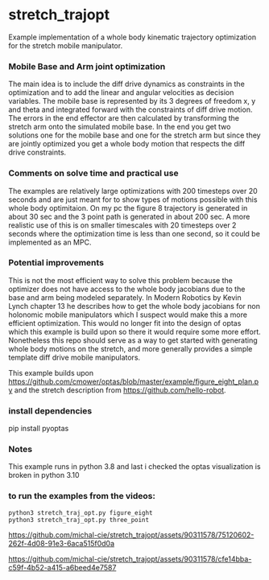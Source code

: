 # stretch_trajopt
Example implementation of a whole body kinematic trajectory optimization for the stretch mobile manipulator.

### Mobile Base and Arm joint optimization
The main idea is to include the diff drive dynamics as constraints in the optimization and to add the linear and angular velocities as decision variables. The mobile base is represented by its 3 degrees of freedom x, y and theta and integrated forward with the constraints of diff drive motion. The errors in the end effector are then calculated by transforming the stretch arm onto the simulated mobile base. In the end you get two solutions one for the mobile base and one for the stretch arm but since they are jointly optimized you get a whole body motion that respects the diff drive constraints.

### Comments on solve time and practical use
The examples are relatively large optimizations with 200 timesteps over 20 seconds and are just meant for to show types of motions possible with this whole body optimitaion. On my pc the figure 8 trajectory is generated in about 30 sec and the 3 point path is generated in about 200 sec. A more realistic use of this is on smaller timescales with 20 timesteps over 2 seconds where the optimization time is less than one second, so it could be implemented as an MPC.

### Potential improvements
This is not the most efficient way to solve this problem because the optimizer does not have access to the whole body jacobians due to the base and arm being modeled separately. In Modern Robotics by Kevin Lynch chapter 13 he describes how to get the whole body jacobians for non holonomic mobile manipulators which I suspect would make this a more efficient optimization. This would no longer fit into the design of optas which this example is build upon so there it would require some more effort. Nonetheless this repo should serve as a way to get started with generating whole body motions on the stretch, and more generally provides a simple template diff drive mobile manipulators.

This example builds upon https://github.com/cmower/optas/blob/master/example/figure_eight_plan.py and the stretch description from https://github.com/hello-robot.
### install dependencies
pip install pyoptas
### Notes
This example runs in python 3.8 and last i checked the optas visualization is broken in python 3.10
### to run the examples from the videos:
```python3 stretch_traj_opt.py figure_eight```  
```python3 stretch_traj_opt.py three_point```


https://github.com/michal-cie/stretch_trajopt/assets/90311578/75120602-262f-4d08-91e3-6aca515f0d0a

https://github.com/michal-cie/stretch_trajopt/assets/90311578/cfe14bba-c59f-4b52-a415-a6beed4e7587
